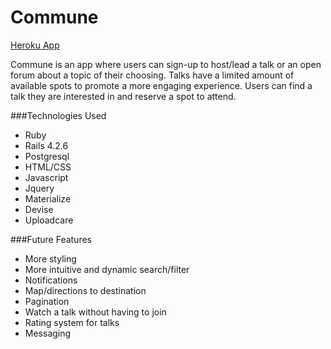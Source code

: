 # Commune
[Heroku App](http://floating-woodland-77117.herokuapp.com/)

Commune is an app where users can sign-up to host/lead a talk or an open forum about a topic of their choosing. Talks have a limited amount of available spots to promote a more engaging experience. Users can find a talk they are interested in and reserve a spot to attend.

###Technologies Used
* Ruby
* Rails 4.2.6
* Postgresql
* HTML/CSS
* Javascript
* Jquery
* Materialize
* Devise
* Uploadcare

###Future Features
* More styling
* More intuitive and dynamic search/filter
* Notifications
* Map/directions to destination
* Pagination
* Watch a talk without having to join
* Rating system for talks
* Messaging
